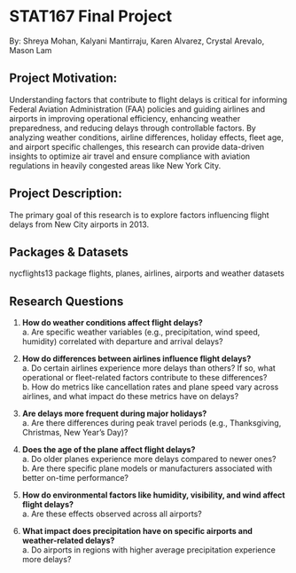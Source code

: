 # STAT167 Final Project
By: Shreya Mohan, Kalyani Mantirraju, Karen Alvarez, Crystal Arevalo, Mason Lam

## Project Motivation:
Understanding factors that contribute to flight delays is critical for informing Federal Aviation Administration (FAA) policies and guiding airlines and airports in improving operational efficiency, enhancing weather preparedness, and reducing delays through controllable factors. By analyzing weather conditions, airline differences, holiday effects, fleet age, and airport specific challenges, this research can provide data-driven insights to optimize air travel and ensure compliance with aviation regulations in heavily congested areas like New York City. 

## Project Description:
The primary goal of this research is to explore factors influencing flight delays from New City airports in 2013.

## Packages & Datasets
nycflights13 package
flights, planes, airlines, airports and weather datasets

## Research Questions

1. **How do weather conditions affect flight delays?**  
   a. Are specific weather variables (e.g., precipitation, wind speed, humidity) correlated with departure and arrival delays?

2. **How do differences between airlines influence flight delays?**  
   a. Do certain airlines experience more delays than others? If so, what operational or fleet-related factors contribute to these differences?  
   b. How do metrics like cancellation rates and plane speed vary across airlines, and what impact do these metrics have on delays?

3. **Are delays more frequent during major holidays?**  
   a. Are there differences during peak travel periods (e.g., Thanksgiving, Christmas, New Year’s Day)?

4. **Does the age of the plane affect flight delays?**  
   a. Do older planes experience more delays compared to newer ones?  
   b. Are there specific plane models or manufacturers associated with better on-time performance?

5. **How do environmental factors like humidity, visibility, and wind affect flight delays?**  
   a. Are these effects observed across all airports?

6. **What impact does precipitation have on specific airports and weather-related delays?**  
   a. Do airports in regions with higher average precipitation experience more delays?



